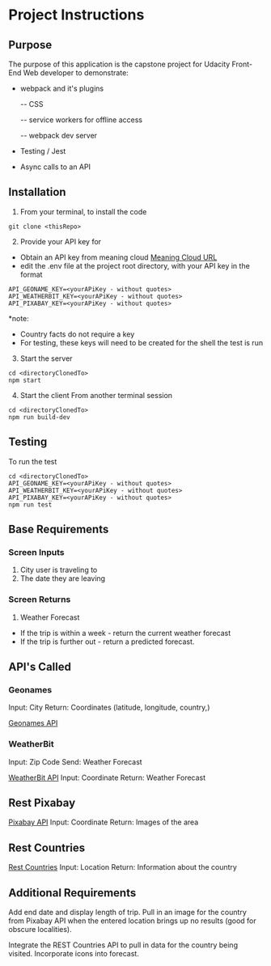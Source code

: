 # Project Instructions

## Purpose

The purpose of this application is the capstone project for Udacity Front-End Web developer to demonstrate:

- webpack and it's plugins

  -- CSS

  -- service workers for offline access

  -- webpack dev server

- Testing / Jest
- Async calls to an API

## Installation

1. From your terminal, to install the code

```
git clone <thisRepo>
```

2. Provide your API key for

- Obtain an API key from meaning cloud
  [Meaning Cloud URL](https://www.meaningcloud.com/developer/sentiment-analysis)
- edit the .env file at the project root directory, with your API key in the format

```
API_GEONAME_KEY=<yourAPiKey - without quotes>
API_WEATHERBIT_KEY=<yourAPiKey - without quotes>
API_PIXABAY_KEY=<yourAPiKey - without quotes>
```

\*note:

- Country facts do not require a key
- For testing, these keys will need to be created for the shell the test is run

3. Start the server

```
cd <directoryClonedTo>
npm start
```

4. Start the client
   From another terminal session

```
cd <directoryClonedTo>
npm run build-dev
```

## Testing

To run the test

```
cd <directoryClonedTo>
API_GEONAME_KEY=<yourAPiKey - without quotes>
API_WEATHERBIT_KEY=<yourAPiKey - without quotes>
API_PIXABAY_KEY=<yourAPiKey - without quotes>
npm run test
```

## Base Requirements

### Screen Inputs

1. City user is traveling to
2. The date they are leaving

### Screen Returns

1. Weather Forecast

- If the trip is within a week - return the current weather forecast
- If the trip is further out - return a predicted forecast.

## API's Called

### Geonames

Input: City
Return: Coordinates (latitude, longitude, country,)

[Geonames API](http://www.geonames.org/export/web-services.html)

### WeatherBit

Input: Zip Code
Send: Weather Forecast

[WeatherBit API](https://www.weatherbit.io/api)
Input: Coordinate
Return: Weather Forecast

## Rest Pixabay

[Pixabay API](https://pixabay.com/api/docs/)
Input: Coordinate
Return: Images of the area

## Rest Countries

[Rest Countries](https://restcountries.eu/)
Input: Location
Return: Information about the country

## Additional Requirements

Add end date and display length of trip.
Pull in an image for the country from Pixabay API when the entered location brings up no results (good for obscure localities).

Integrate the REST Countries API to pull in data for the country being visited.
Incorporate icons into forecast.
